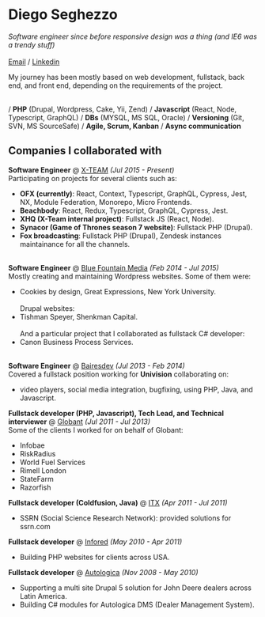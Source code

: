 # Diego Seghezzo
_Software engineer since before responsive design was a thing (and IE6 was a trendy stuff)_<br><br>
[Email](mailto:seghezzou2@gmail.com) / [Linkedin](http://www.linkedin.com/in/diegoseghezzo)

My journey has been mostly based on web development, fullstack, back end, and front end, depending on the requirements of the project.<br><br>

/ **PHP** (Drupal, Wordpress, Cake, Yii, Zend) / **Javascript** (React, Node, Typescript, GraphQL) / **DBs** (MYSQL, MS SQL, Oracle) / **Versioning** (Git, SVN, MS SourceSafe) / **Agile, Scrum, Kanban** / **Async communication**

## Companies I collaborated with

**Software Engineer** @ [X-TEAM](https://x-team.com/) _(Jul 2015 - Present)_ <br>
Participating on projects for several clients such as:
  - **OFX (currently)**: React, Context, Typescript, GraphQL, Cypress, Jest, NX, Module Federation, Monorepo, Micro Frontends.
  - **Beachbody**: React, Redux, Typescript, GraphQL, Cypress, Jest.
  - **XHQ (X-Team internal project)**: Fullstack JS (React, Node).
  - **Synacor (Game of Thrones season 7 website)**: Fullstack PHP (Drupal).
  - **Fox broadcasting**: Fullstack PHP (Drupal), Zendesk instances maintainance for all the channels. 
<br><br>

**Software Engineer** @ [Blue Fountain Media](https://www.bluefountainmedia.com/) _(Feb 2014 - Jul 2015)_ <br>
Mostly creating and maintaining Wordpress websites. Some of them were:
- Cookies by design, Great Expressions, New York University.<br><br>
Drupal websites:
- Tishman Speyer, Shenkman Capital.<br><br>
And a particular project that I collaborated as fullstack C# developer:
- Canon Business Process Services.
<br><br>

**Software Engineer** @ [Bairesdev](https://www.bairesdev.com) _(Jul 2013 - Feb 2014)_ <br>
Covered a fullstack position working for **Univision** collaborating on:<br>
- video players, social media integration, bugfixing, using PHP, Java, and Javascript.

**Fullstack developer (PHP, Javascript), Tech Lead, and Technical interviewer** @ [Globant](https://www.globant.com) _(Jul 2011 - Jul 2013)_ <br>
Some of the clients I worked for on behalf of Globant:
- Infobae
- RiskRadius
- World Fuel Services
- Rimell London
- StateFarm
- Razorfish

**Fullstack developer (Coldfusion, Java)** @ [ITX](https://itx.com/) _(Apr 2011 - Jul 2011)_ <br>
- SSRN (Social Science Research Network): provided solutions for ssrn.com

**Fullstack developer** @ [Infored](https://inforedweb.com.ar/) _(May 2010 - Apr 2011)_ <br>
- Building PHP websites for clients across USA.

**Fullstack developer** @ [Autologica](https://www.autologica.com/) _(Nov 2008 - May 2010)_ <br>
- Supporting a multi site Drupal 5 solution for John Deere dealers across Latin America.
- Building C# modules for Autologica DMS (Dealer Management System).
